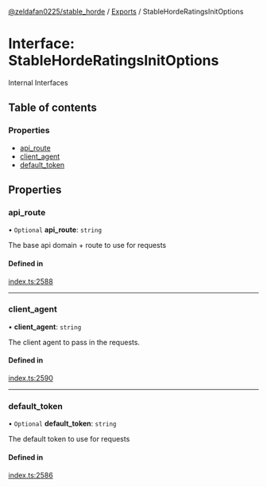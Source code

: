 [@zeldafan0225/stable_horde](../readme.md) / [Exports](../modules.md) / StableHordeRatingsInitOptions

# Interface: StableHordeRatingsInitOptions

Internal Interfaces

## Table of contents

### Properties

- [api\_route](StableHordeRatingsInitOptions.md#api_route)
- [client\_agent](StableHordeRatingsInitOptions.md#client_agent)
- [default\_token](StableHordeRatingsInitOptions.md#default_token)

## Properties

### api\_route

• `Optional` **api\_route**: `string`

The base api domain + route to use for requests

#### Defined in

[index.ts:2588](https://github.com/ZeldaFan0225/stable_horde/blob/b03d78a/index.ts#L2588)

___

### client\_agent

• **client\_agent**: `string`

The client agent to pass in the requests.

#### Defined in

[index.ts:2590](https://github.com/ZeldaFan0225/stable_horde/blob/b03d78a/index.ts#L2590)

___

### default\_token

• `Optional` **default\_token**: `string`

The default token to use for requests

#### Defined in

[index.ts:2586](https://github.com/ZeldaFan0225/stable_horde/blob/b03d78a/index.ts#L2586)
